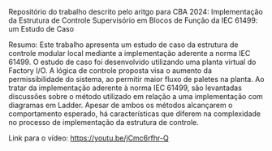 Repositório do trabalho descrito pelo aritgo para CBA 2024: Implementação da Estrutura de Controle Supervisório em Blocos de Função da IEC 61499: um Estudo de Caso

Resumo: Este trabalho apresenta um estudo de caso da estrutura de controle modular local mediante a implementação aderente a norma IEC 61499. O estudo de caso foi desenvolvido utilizando uma planta virtual do Factory I/O. A lógica de controle proposta visa o aumento da permissibilidade do sistema, ao permitir maior fluxo de paletes na planta. Ao tratar da implementação aderente à norma IEC 61499, são levantadas discussões sobre o método utilizado em relação a uma implementação com diagramas em Ladder. Apesar de ambos os métodos alcançarem o comportamento esperado, há características que diferem na complexidade no processo de implementação da estrutura de controle.

Link para o vídeo: https://youtu.be/jCmc6rfhr-Q

